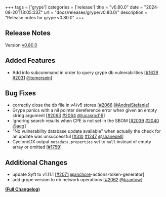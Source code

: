 +++
tags = ['grype']
categories = ['release']
title = "v0.80.0"
date = "2024-08-20T18:05:33Z"
url = "docs/releases/grype/v0.80.0/"
description = "Release notes for grype v0.80.0"
+++

## Release Notes

Version [v0.80.0](https://github.com/anchore/grype/releases/tag/v0.80.0)

## Added Features

- Add info subcommand in order to query grype db vulnerabilities [[#1629](https://github.com/anchore/grype/issues/1629) [#2031](https://github.com/anchore/grype/pull/2031) [@tomersein](https://github.com/tomersein)]

## Bug Fixes

- correctly close the db file in v4/v5 stores [[#2066](https://github.com/anchore/grype/pull/2066) [@AndreiStefanie](https://github.com/AndreiStefanie)]
- Grype panics with a nil pointer dereference error when given an empty string argument [[#2063](https://github.com/anchore/grype/issues/2063) [#2064](https://github.com/anchore/grype/pull/2064) [@lucasrod16](https://github.com/lucasrod16)]
- Ignoring search results when CPE is not set in the SBOM [[#2039](https://github.com/anchore/grype/issues/2039) [#2040](https://github.com/anchore/grype/pull/2040) [@aeg](https://github.com/aeg)]
- "No vulnerability database update available" when actually the check for an update was unsuccessful [[#310](https://github.com/anchore/grype/issues/310) [#1247](https://github.com/anchore/grype/pull/1247) [@shanedell](https://github.com/shanedell)]
- CycloneDX output `metadata.properties` set to `null` instead of empty array or omitted [[#1759](https://github.com/anchore/grype/issues/1759)]

## Additional Changes

- update Syft to v1.11.1 [[#2071](https://github.com/anchore/grype/pull/2071) [@anchore](https://github.com/anchore)-actions-token-generator]
- add grype version to db network operations [[#2062](https://github.com/anchore/grype/pull/2062) [@kzantow](https://github.com/kzantow)]

**[(Full Changelog)](https://github.com/anchore/grype/compare/v0.79.6...v0.80.0)**
